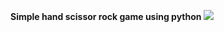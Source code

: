 <b>Simple hand scissor rock game using python</b>
<img src="https://i.postimg.cc/mZM65wBx/scissolr.png">
